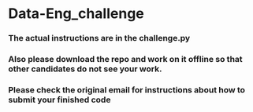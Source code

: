 # Data-Eng_challenge

### The actual instructions are in the challenge.py


### Also please download the repo and work on it offline so that other candidates do not see your work.


### Please check the original email for instructions about how to submit your finished code
